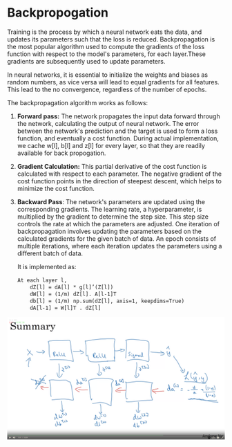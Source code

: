 # Backpropogation 
Training is the process by which a neural network eats the data, and updates its parameters such that the loss is reduced. Backpropagation is the most popular algorithm used to compute the gradients of the loss function with respect to the model's parameters, for each layer.These gradients are subsequently used to update parameters.

In neural networks, it is essential to initialize the weights and biases as random numbers, as vice versa will lead to equal gradients for all features. This lead to the no convergence, regardless of the number of epochs.

The backpropagation algorithm works as follows:
 1. **Forward pass:** The network propagates the input data forward through the network, calculating the output of neural network. The error between the network's prediction and the target is used to form a loss function, and eventually a cost function. During actual implementation, we cache w[l], b[l] and z[l] for every layer, so that they are readily available for back propogation.

 2. **Gradient Calculation:** This partial derivative of the cost function is calculated with respect to each parameter. The negative gradient of the cost function points in the direction of steepest descent, which helps to minimize the cost function.

 3. **Backward Pass**: The network's parameters are updated using the corresponding gradients. The learning rate, a hyperparameter, is multiplied by the gradient to determine the step size. This step size controls the rate at which the parameters are adjusted. One iteration of backpropagation involves updating the parameters based on the calculated gradients for the given batch of data. An epoch consists of multiple iterations, where each iteration updates the parameters using a different batch of data.
   
    It is implemented as:  
    ```  
    At each layer l,
        dZ[l] = dA[l] * g[l]’(Z[l]) 
        dW[l] = (1/m) dZ[l]. A[l-1]T
        db[l] = (1/m) np.sum(dZ[l], axis=1, keepdims=True)	
        dA[l-1] = W[l]T . dZ[l]
    ```
![Alt text](image-4.png)